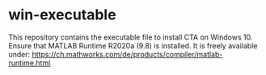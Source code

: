 # win-executable
This repository contains the executable file to install CTA on Windows 10.
Ensure that MATLAB Runtime R2020a (9.8) is installed. It is freely
available under:
https://ch.mathworks.com/de/products/compiler/matlab-runtime.html


